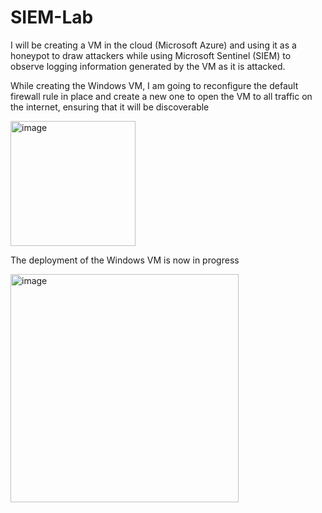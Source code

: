 # SIEM-Lab
I will be creating a VM in the cloud (Microsoft Azure) and using it as a honeypot to draw attackers while using Microsoft Sentinel (SIEM) to observe logging information generated by the VM as it is attacked.

While creating the Windows VM, I am going to reconfigure the default firewall rule in place and create a new one to open the VM to all traffic on the internet, ensuring that it will be discoverable


<img width="200" alt="image" src="https://github.com/ejone088/SIEM-Lab/assets/91700081/eee43b8e-93fc-45b3-91df-980ec650750d">



The deployment of the Windows VM is now in progress

<img width="365" alt="image" src="https://github.com/ejone088/SIEM-Lab/assets/91700081/9473448c-32ff-4522-8087-348d85be8099">

